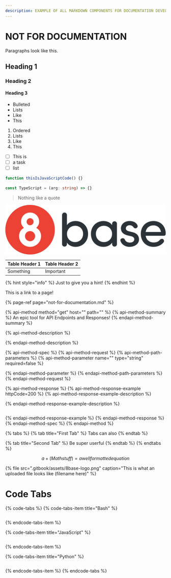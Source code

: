 ```yaml
---
description: EXAMPLE OF ALL MARKDOWN COMPONENTS FOR DOCUMENTATION DEVELOPMENT
---
```


# NOT FOR DOCUMENTATION

Paragraphs look like this.

## Heading 1

### Heading 2

#### Heading 3

* Bulleted
* Lists
* Like
* This

1. Ordered
2. Lists
3. Like
4. This

* [ ] This is
* [ ] a task
* [ ] list

```javascript
function thisIsJavaScriptCode() {}
```

```typescript
const TypeScript = (arg: string) => {}
```

> Nothing like a quote

![Check out this logo and caption](.gitbook/assets/8base-logo.png)

| Table Header 1 | Table Header 2 |
| :--- | :--- |
| Something | Important |

{% hint style="info" %}
Just to give you a hint!
{% endhint %}

This is a link to a page!

{% page-ref page="not-for-documentation.md" %}

{% api-method method="get" host="" path="" %}
{% api-method-summary %}
An epic tool for API Endpoints and Responses!
{% endapi-method-summary %}

{% api-method-description %}

{% endapi-method-description %}

{% api-method-spec %}
{% api-method-request %}
{% api-method-path-parameters %}
{% api-method-parameter name="" type="string" required=false %}

{% endapi-method-parameter %}
{% endapi-method-path-parameters %}
{% endapi-method-request %}

{% api-method-response %}
{% api-method-response-example httpCode=200 %}
{% api-method-response-example-description %}

{% endapi-method-response-example-description %}

```

```
{% endapi-method-response-example %}
{% endapi-method-response %}
{% endapi-method-spec %}
{% endapi-method %}

{% tabs %}
{% tab title="First Tab" %}
Tabs can also 
{% endtab %}

{% tab title="Second Tab" %}
Be super userful
{% endtab %}
{% endtabs %}

$$
a + (Math stuff) = a well formatted equation
$$

{% file src=".gitbook/assets/8base-logo.png" caption="This is what an uploaded file looks like \(filename here\)" %}


# Code Tabs 
{% code-tabs %}
{% code-tabs-item title="Bash" %}
```bash

```
{% endcode-tabs-item %}

{% code-tabs-item title="JavaScript" %}
```javascript

```
{% endcode-tabs-item %}

{% code-tabs-item title="Python" %}
```python

```
{% endcode-tabs-item %}
{% endcode-tabs %}
